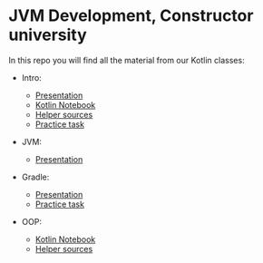 # JVM Development, Constructor university

In this repo you will find all the material from our Kotlin classes:

- Intro:

  - [Presentation](./src/notebooks/introduction/kotlin_intro.pdf)
  - [Kotlin Notebook](./src/notebooks/introduction/IntroductionToKotlin.ipynb)
  - [Helper sources](./src/main/kotlin/org/jetbrains/kotlin/public/course/introduction)
  - [Practice task](./src/main/kotlin/org/jetbrains/kotlin/public/course/introduction/practice)

- JVM:

  - [Presentation](./src/notebooks/jvm/The_Java_Virtual_Machine.pdf)

- Gradle:

  - [Presentation](./src/notebooks/gradle/Gradle.pdf)
  - [Practice task](https://github.com/nbirillo/jvm-dev-gradle-task)

- OOP:

  - [Kotlin Notebook](./src/notebooks/oop/ObjectOrientedProgramming.ipynb)
  - [Helper sources](./src/main/kotlin/org/jetbrains/kotlin/public/course/oop)
